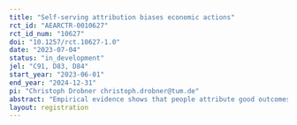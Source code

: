```yaml
---
title: "Self-serving attribution biases economic actions"
rct_id: "AEARCTR-0010627"
rct_id_num: "10627"
doi: "10.1257/rct.10627-1.0"
date: "2023-07-04"
status: "in_development"
jel: "C91, D83, D84"
start_year: "2023-06-01"
end_year: "2024-12-31"
pi: "Christoph Drobner christoph.drobner@tum.de"
abstract: "Empirical evidence shows that people attribute good outcomes to their own merits and bad outcomes to external factors that are beyond their control. We will test how this self-serving attribution bias shapes people's beliefs about meritocracy in society and affects downstream consequences for economic actions. We hypothesize that people who experience bad outcomes form more pessimistic beliefs about the meritocracy of society and as a consequence become less motivated to work hard. In contrast, overconfident people who experience good outcomes form more optimistic beliefs about the meritocracy of society and as a consequence become more motivated to work hard."
layout: registration
---
```



